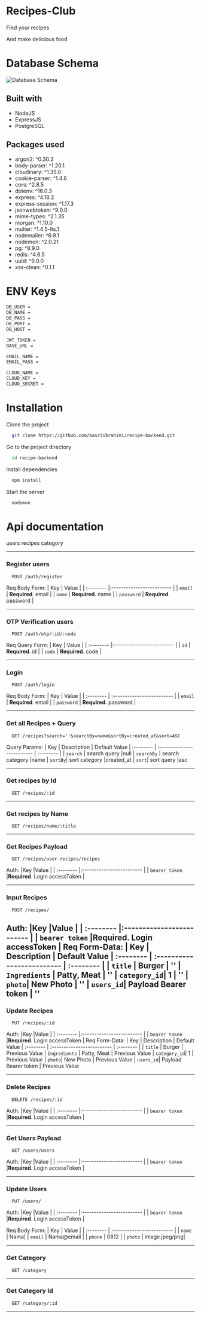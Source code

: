 # Recipes-Club
Find your recipes

And make delicious food


# Database Schema
![Database Schema](https://github.com/basriibrahim1/recipe-backend/blob/main/src/ss/schema.PNG)

## Built with

- NodeJS
- ExpressJS
- PostgreSQL

## Packages used

- argon2: ^0.30.3
- body-parser: ^1.20.1
- cloudinary: ^1.35.0
- cookie-parser: ^1.4.6
- cors: ^2.8.5
- dotenv: ^16.0.3
- express: ^4.18.2
- express-session: ^1.17.3
- jsonwebtoken: ^9.0.0
- mime-types: ^2.1.35
- morgan: ^1.10.0
- multer: ^1.4.5-lts.1
- nodemailer: ^6.9.1
- nodemon: ^2.0.21
- pg: ^8.9.0
- redis: ^4.6.5
- uuid: ^9.0.0
- xss-clean: ^0.1.1

# ENV Keys
```bash
DB_USER = 
DB_NAME = 
DB_PASS = 
DB_PORT = 
DB_HOST = 

JWT_TOKEN = 
BASE_URL = 

EMAIL_NAME = 
EMAIL_PASS = 

CLOUD_NAME = 
CLOUD_KEY = 
CLOUD_SECRET = 
```

# Installation
Clone the project

```bash
  git clone https://github.com/basriibrahim1/recipe-backend.git
```

Go to the project directory

```bash
  cd recipe-backend
```

Install dependencies

```bash
  npm install
```

Start the server

```bash
  nodemon
```

# Api documentation
users
recipes
category

---
### Register users
```http
  POST /auth/register
```
Req Body Form: 
| Key | Value |
| :-------- |:------------------------- |
| `email` | **Required**. email |
| `name` | **Required**. name |
| `password` | **Required**. password |


---

### OTP Verification users
```http
  POST /auth/otp/:id/:code
```
Req Query Form: 
| Key | Value |
| :-------- |:------------------------- |
| `id` | **Required**. id |
| `code` | **Required**. code |

---

### Login
```http
  POST /auth/login
```
Req Body Form: 
| Key | Value |
| :-------- | :------------------------- |
| `email` | **Required**. email |
| `password` | **Required**. password |


---
### Get all Recipes + Query

```http
  GET /recipes?search=''&searchBy=name&sortBy=created_at&sort=ASC
```
Query Params: 
| Key | Description | Default Value
| :-------- | :------------------------- | :-------- |
| `search` | search query  |null
| `searchBy` | search category |name
| `sortBy`| sort category |created_at
| `sort`| sort query |asc

---

### Get recipes by Id

```http
  GET /recipes/:id
```


---

### Get recipes by Name

```http
  GET /recipes/name/:title
```

---

### Get Recipes Payload

```http
  GET /recipes/user-recipes/recipes
```
Auth:
|Key |Value                |
| :-------- |:------------------------- |
| `bearer token` |**Required**. Login accessToken |

---


### Input Recipes 

```http
  POST /recipes/
```
Auth:
|Key |Value                |
| :-------- |:------------------------- |
| `bearer token` |**Required**. Login accessToken |
Req Form-Data:
| Key | Description | Default Value
| :-------- | :------------------------- | :-------- |
| `title` | Burger  | ''
| `Ingredients` | Patty, Meat | ''
| `category_id`| 1 | ''
| `photo`| New Photo | ''
| `users_id`| Payload Bearer token | ''
---


### Update Recipes 

```http
  PUT /recipes/:id
```
Auth:
|Key |Value                |
| :-------- |:------------------------- |
| `bearer token` |**Required**. Login accessToken |
Req Form-Data:
| Key | Description | Default Value
| :-------- | :------------------------- | :-------- |
| `title` | Burger  | Previous Value
| `Ingredients` | Patty, Meat | Previous Value
| `category_id`| 1 | Previous Value
| `photo`| New Photo | Previous Value
| `users_id`| Payload Bearer token | Previous Value

---


### Delete Recipes

```http
  DELETE /recipes/:id
```
Auth:
|Key |Value                |
| :-------- |:------------------------- |
| `bearer token` |**Required**. Login accessToken |

---

### Get Users Payload

```http
  GET /users/users
```
Auth:
|Key |Value                |
| :-------- |:------------------------- |
| `bearer token` |**Required**. Login accessToken |

---

### Update Users
```http
  PUT /users/
```
Auth:
|Key |Value                |
| :-------- |:------------------------- |
| `bearer token` |**Required**. Login accessToken |

Req Body Form: 
| Key | Value |
| :-------- | :------------------------- |
| `name` | Nama|
| `email` | Nama@email |
| `phone` | 0812 |
| `photo` | image jpeg/png|

---


### Get Category

```http
  GET /category
```


---
### Get Category Id

```http
  GET /category/:id
```

---